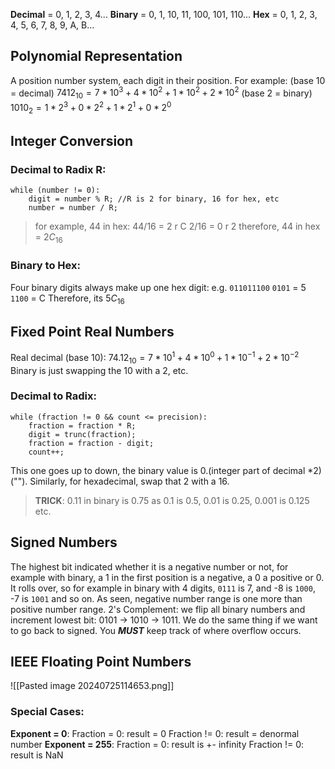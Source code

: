**Decimal** = 0, 1, 2, 3, 4...
**Binary** = 0, 1, 10, 11, 100, 101, 110...
**Hex** = 0, 1, 2, 3, 4, 5, 6, 7, 8, 9, A, B...

## Polynomial Representation 
A position number system, each digit in their position. For example: 
(base 10 = decimal) $7412_{10} = 7 * 10^3 + 4 * 10^2 + 1 * 10^2 + 2 * 10^2$ 
(base 2 = binary) $1010_2 = 1 * 2^3 + 0 * 2^2 + 1 * 2^1 + 0 * 2^0$

## Integer Conversion
### Decimal to Radix R:
```
while (number != 0):
	digit = number % R; //R is 2 for binary, 16 for hex, etc
	number = number / R;
```
>for example, 44 in hex:
>$44/16$ = 2 r C
   $2 / 16$ = 0 r 2
   therefore, 44 in hex = $2C_{16}$ 

### Binary to Hex:
Four binary digits always make up one hex digit:
e.g. `011011100`
`0101` = 5
`1100` = C
Therefore, its $5C_{16}$ 

## Fixed Point Real Numbers
Real decimal (base 10): $74.12_{10} = 7 * 10^1 + 4 * 10^0 + 1 * 10^{-1} + 2 * 10^{-2}$
Binary is just swapping the 10 with a 2, etc. 
### Decimal to Radix:
```
while (fraction != 0 && count <= precision):
	fraction = fraction * R;
	digit = trunc(fraction);
	fraction = fraction - digit;
	count++;
```
This one goes up to down, the binary value is 0.(integer part of decimal \*2)("").
Similarly, for hexadecimal, swap that 2 with a 16. 
>**TRICK**: 0.11 in binary is 0.75 as 0.1 is 0.5, 0.01 is 0.25, 0.001 is 0.125 etc.

## Signed Numbers
The highest bit indicated whether it is a negative number or not, for example with binary, a 1 in the first position is a negative, a 0 a positive or 0. It rolls over, so for example in binary with 4 digits, `0111` is 7, and -8 is `1000`, -7 is `1001` and so on. As seen, negative number range is one more than positive number range. 
2's Complement: we flip all binary numbers and increment lowest bit: 0101 -> 1010 -> 1011. 
	We do the same thing if we want to go back to signed.
You ***MUST*** keep track of where overflow occurs. 

## IEEE Floating Point Numbers
![[Pasted image 20240725114653.png]]

### Special Cases:
**Exponent = 0**: Fraction = 0: result = 0
			Fraction != 0: result = denormal number
**Exponent = 255**: Fraction = 0: result is +- infinity
			Fraction != 0: result is NaN

